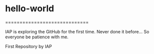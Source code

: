 # hello-world
=============================

IAP is exploring the GitHub for the first time. Never done it before... So everyone be patience with me. 


First Repository by IAP
